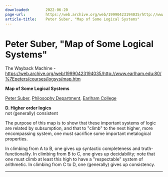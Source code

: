 ```yaml
---
downloaded:       2022-06-20
page-url:         https://web.archive.org/web/19990423194035/http://www.earlham.edu/~peters/courses/logsys/map.htm
article-title:    Peter Suber, "Map of Some Logical Systems"
---
```

# Peter Suber, "Map of Some Logical Systems"
The Wayback Machine - https://web.archive.org/web/19990423194035/http://www.earlham.edu:80/%7Epeters/courses/logsys/map.htm

**Map of Some Logical Systems**

[Peter Suber][1], [Philosophy Department][2], [Earlham College][3]

**D. Higher order logics**  
not (generally) consistent

  

The purpose of this map is to show that these important systems of logic are related by subsumption, and that to "climb" to the next higher, more encompassing system, one must sacrifice some important metalogical properties.

In climbing from A to B, one gives up syntactic completeness and truth-functionality. In climbing from B to C, one gives up decidability; note that one must climb at least this high to have a "respectable" system of arithmetic. In climbing from C to D, one (generally) gives up consistency.

---

[1]: https://web.archive.org/web/19990423194035/http://www.earlham.edu/~peters/hometoc.htm
[2]: https://web.archive.org/web/19990423194035/http://www.earlham.edu/~phil/index.htm
[3]: https://web.archive.org/web/19990423194035/http://www.earlham.edu/
